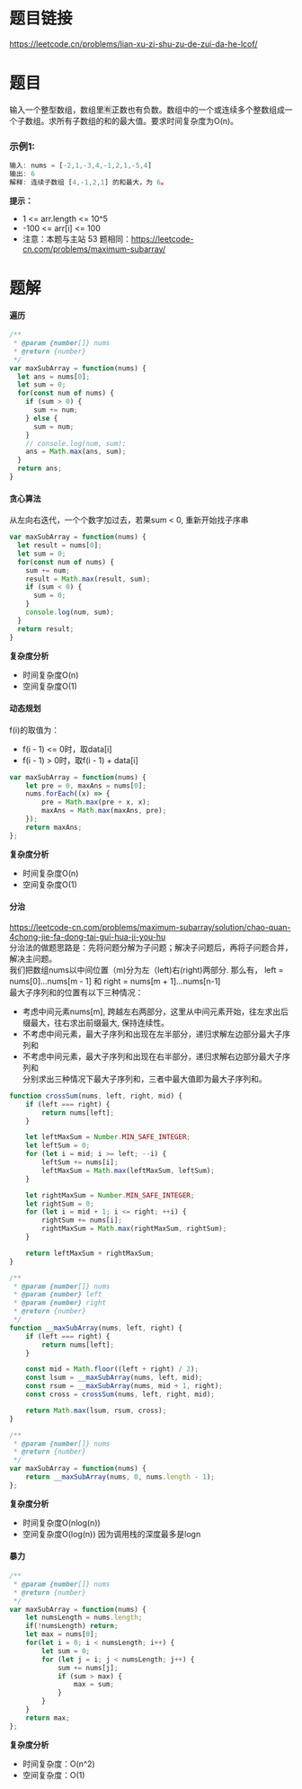 
# 题目链接

https://leetcode.cn/problems/lian-xu-zi-shu-zu-de-zui-da-he-lcof/

# 题目

输入一个整型数组，数组里🈶️正数也有负数。数组中的一个或连续多个整数组成一个子数组。求所有子数组的和的最大值。要求时间复杂度为O(n)。

### 示例1:
```js
输入: nums = [-2,1,-3,4,-1,2,1,-5,4]
输出: 6
解释: 连续子数组 [4,-1,2,1] 的和最大，为 6。
```

**提示：**
- 1 <= arr.length <= 10^5
- -100 <= arr[i] <= 100
- 注意：本题与主站 53 题相同：https://leetcode-cn.com/problems/maximum-subarray/

# 题解

#### 遍历
```js
/**
 * @param {number[]} nums
 * @return {number}
 */
var maxSubArray = function(nums) {
  let ans = nums[0];
  let sum = 0;
  for(const num of nums) {
    if (sum > 0) {
      sum += num;
    } else {
      sum = num;
    }
    // console.log(num, sum);
    ans = Math.max(ans, sum);
  }
  return ans;
}
```

#### 贪心算法
从左向右迭代，一个个数字加过去，若果sum < 0, 重新开始找子序串
```js
var maxSubArray = function(nums) {
  let result = nums[0];
  let sum = 0;
  for(const num of nums) {
    sum += num;
    result = Math.max(result, sum);
    if (sum < 0) {
      sum = 0;
    }
    console.log(num, sum);
  }
  return result;
}
``` 
**复杂度分析** 
- 时间复杂度O(n)
- 空间复杂度O(1)

#### 动态规划

f(i)的取值为：
- f(i - 1) <= 0时，取data[i]
- f(i - 1) > 0时，取f(i - 1) + data[i]
```js
var maxSubArray = function(nums) {
    let pre = 0, maxAns = nums[0];
    nums.forEach((x) => {
        pre = Math.max(pre + x, x);
        maxAns = Math.max(maxAns, pre);
    });
    return maxAns;
};
```
**复杂度分析** 
- 时间复杂度O(n)
- 空间复杂度O(1)  
#### 分治
https://leetcode-cn.com/problems/maximum-subarray/solution/chao-quan-4chong-jie-fa-dong-tai-gui-hua-ji-you-hu    
分治法的做题思路是：先将问题分解为子问题；解决子问题后，再将子问题合并，解决主问题。    
我们把数组nums以中间位置（m)分为左（left)右(right)两部分. 那么有，
left = nums[0]...nums[m - 1] 和 right = nums[m + 1]...nums[n-1]    
最大子序列和的位置有以下三种情况：    
- 考虑中间元素nums[m], 跨越左右两部分，这里从中间元素开始，往左求出后缀最大，往右求出前缀最大, 保持连续性。   
- 不考虑中间元素，最大子序列和出现在左半部分，递归求解左边部分最大子序列和    
- 不考虑中间元素，最大子序列和出现在右半部分，递归求解右边部分最大子序列和    
分别求出三种情况下最大子序列和，三者中最大值即为最大子序列和。
```js
function crossSum(nums, left, right, mid) {
    if (left === right) {
        return nums[left];
    }

    let leftMaxSum = Number.MIN_SAFE_INTEGER;
    let leftSum = 0;
    for (let i = mid; i >= left; --i) {
        leftSum += nums[i];
        leftMaxSum = Math.max(leftMaxSum, leftSum);
    }

    let rightMaxSum = Number.MIN_SAFE_INTEGER;
    let rightSum = 0;
    for (let i = mid + 1; i <= right; ++i) {
        rightSum += nums[i];
        rightMaxSum = Math.max(rightMaxSum, rightSum);
    }

    return leftMaxSum + rightMaxSum;
}

/**
 * @param {number[]} nums
 * @param {number} left
 * @param {number} right
 * @return {number}
 */
function __maxSubArray(nums, left, right) {
    if (left === right) {
        return nums[left];
    }

    const mid = Math.floor((left + right) / 2);
    const lsum = __maxSubArray(nums, left, mid);
    const rsum = __maxSubArray(nums, mid + 1, right);
    const cross = crossSum(nums, left, right, mid);

    return Math.max(lsum, rsum, cross);
}

/**
 * @param {number[]} nums
 * @return {number}
 */
var maxSubArray = function(nums) {
    return __maxSubArray(nums, 0, nums.length - 1);
};
```
**复杂度分析**
- 时间复杂度O(nlog(n))
- 空间复杂度O(log(n)) 因为调用栈的深度最多是logn
#### 暴力
```js
/**
 * @param {number[]} nums
 * @return {number}
 */
var maxSubArray = function(nums) {
    let numsLength = nums.length;
    if(!numsLength) return; 
    let max = nums[0];
    for(let i = 0; i < numsLength; i++) {
        let sum = 0;
        for (let j = i; j < numsLength; j++) {
            sum += nums[j];
            if (sum > max) {
                max = sum;
            }
        }
    }
    return max;
};
```
**复杂度分析**
- 时间复杂度：O(n^2)
- 空间复杂度：O(1)
